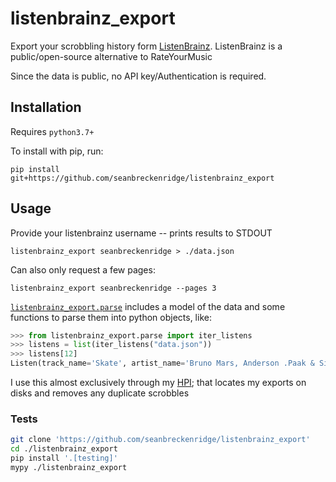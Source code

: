 # listenbrainz_export

Export your scrobbling history form [ListenBrainz](https://listenbrainz.org/). ListenBrainz is a public/open-source alternative to RateYourMusic

Since the data is public, no API key/Authentication is required.

## Installation

Requires `python3.7+`

To install with pip, run:

    pip install git+https://github.com/seanbreckenridge/listenbrainz_export

## Usage

Provide your listenbrainz username -- prints results to STDOUT

```
listenbrainz_export seanbreckenridge > ./data.json
```

Can also only request a few pages:

```
listenbrainz_export seanbreckenridge --pages 3
```

[`listenbrainz_export.parse`](./listenbrainz_export/parse.py) includes a model of the data and some functions to parse them into python objects, like:

```python
>>> from listenbrainz_export.parse import iter_listens
>>> listens = list(iter_listens("data.json"))
>>> listens[12]
Listen(track_name='Skate', artist_name='Bruno Mars, Anderson .Paak & Silk Sonic', listened_at=datetime.datetime(2021, 11, 6, 19, 10, 49), inserted_at=datetime.datetime(2021, 11, 7, 2, 12, 31), recording_id='e60b9417-acfe-4796-a048-76208fb4a9ad', release_name='Skate - Single', metadata={'artist_msid': 'df6f6937-5de3-4e3c-bd74-1991ed92abd5', 'recording_msid': 'e60b9417-acfe-4796-a048-76208fb4a9ad', 'release_msid': 'dcf6d703-1e95-4e9c-8218-bb7c3b3bfa0b'}, username='seanbreckenridge')
```

I use this almost exclusively through my [HPI](https://github.com/seanbreckenridge/HPI); that locates my exports on disks and removes any duplicate scrobbles

### Tests

```bash
git clone 'https://github.com/seanbreckenridge/listenbrainz_export'
cd ./listenbrainz_export
pip install '.[testing]'
mypy ./listenbrainz_export
```
